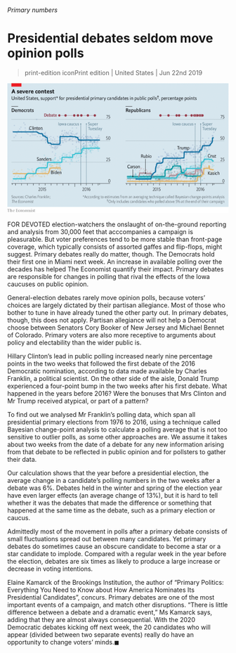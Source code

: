 ###### Primary numbers

# Presidential debates seldom move opinion polls 

> print-edition iconPrint edition | United States | Jun 22nd 2019 

![image](images/20190622_USC941.png) 

FOR DEVOTED election-watchers the onslaught of on-the-ground reporting and analysis from 30,000 feet that acccompanies a campaign is pleasurable. But voter preferences tend to be more stable than front-page coverage, which typically consists of assorted gaffes and flip-flops, might suggest. Primary debates really do matter, though. The Democrats hold their first one in Miami next week. An increase in available polling over the decades has helped The Economist quantify their impact. Primary debates are responsible for changes in polling that rival the effects of the Iowa caucuses on public opinion. 

General-election debates rarely move opinion polls, because voters’ choices are largely dictated by their partisan allegiance. Most of those who bother to tune in have already tuned the other party out. In primary debates, though, this does not apply. Partisan allegiance will not help a Democrat choose between Senators Cory Booker of New Jersey and Michael Bennet of Colorado. Primary voters are also more receptive to arguments about policy and electability than the wider public is. 

Hillary Clinton’s lead in public polling increased nearly nine percentage points in the two weeks that followed the first debate of the 2016 Democratic nomination, according to data made available by Charles Franklin, a political scientist. On the other side of the aisle, Donald Trump experienced a four-point bump in the two weeks after his first debate. What happened in the years before 2016? Were the bonuses that Mrs Clinton and Mr Trump received atypical, or part of a pattern? 

To find out we analysed Mr Franklin’s polling data, which span all presidential primary elections from 1976 to 2016, using a technique called Bayesian change-point analysis to calculate a polling average that is not too sensitive to outlier polls, as some other approaches are. We assume it takes about two weeks from the date of a debate for any new information arising from that debate to be reflected in public opinion and for pollsters to gather their data. 

Our calculation shows that the year before a presidential election, the average change in a candidate’s polling numbers in the two weeks after a debate was 6%. Debates held in the winter and spring of the election year have even larger effects (an average change of 13%), but it is hard to tell whether it was the debates that made the difference or something that happened at the same time as the debate, such as a primary election or caucus. 

Admittedly most of the movement in polls after a primary debate consists of small fluctuations spread out between many candidates. Yet primary debates do sometimes cause an obscure candidate to become a star or a star candidate to implode. Compared with a regular week in the year before the election, debates are six times as likely to produce a large increase or decrease in voting intentions. 

Elaine Kamarck of the Brookings Institution, the author of “Primary Politics: Everything You Need to Know about How America Nominates Its Presidential Candidates”, concurs. Primary debates are one of the most important events of a campaign, and match other disruptions. “There is little difference between a debate and a dramatic event,” Ms Kamarck says, adding that they are almost always consequential. With the 2020 Democratic debates kicking off next week, the 20 candidates who will appear (divided between two separate events) really do have an opportunity to change voters’ minds.◼ 

